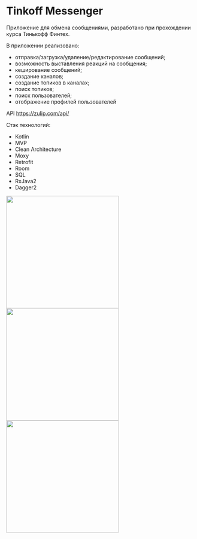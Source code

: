 # Tinkoff Messenger

Приложение для обмена сообщениями, разработано при прохождении курса Тинькофф Финтех.

В приложении реализовано: 
 - отправка/загрузка/удаление/редактирование сообщений; 
 - возможность выставления реакций на сообщения; 
 - кеширование сообщений; 
 - создание каналов; 
 - создание топиков в каналах; 
 - поиск топиков; 
 - поиск пользователей;
 - отображение профилей пользователей
 
API https://zulip.com/api/

Стэк технологий:
 - Kotlin
 - MVP
 - Clean Architecture
 - Moxy
 - Retrofit
 - Room
 - SQL
 - RxJava2
 - Dagger2

<img src="https://github.com/antoska53/tinkoff-fintech/assets/32413836/bf4da018-0f0c-481e-ac29-e76fe3087c9f" width="300">
<img src="https://github.com/antoska53/tinkoff-fintech/assets/32413836/35b9adfe-3903-4ea4-9d2d-0c21193da145" width="300">
<img src="https://github.com/antoska53/tinkoff-fintech/assets/32413836/f1b07abc-7216-4dd4-9f63-9b91e6a5428c" width="300">

